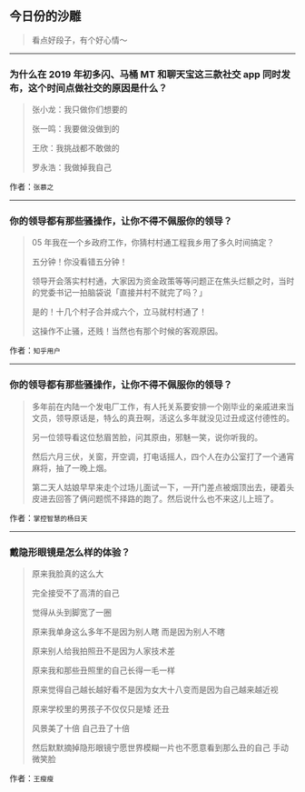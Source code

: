 ## 今日份的沙雕

> 看点好段子，有个好心情～


 
---

### 为什么在 2019 年初多闪、马桶 MT 和聊天宝这三款社交 app 同时发布，这个时间点做社交的原因是什么？

> 张小龙：我只做你们想要的
> 
> 张一鸣：我要做没做到的
> 
> 王欣：我挑战都不敢做的
> 
> 罗永浩：我做掉我自己


作者：`张慕之`

---

### 你的领导都有那些骚操作，让你不得不佩服你的领导？

> 05 年我在一个乡政府工作，你猜村村通工程我乡用了多久时间搞定？
> 
> 五分钟！你没看错五分钟！
> 
> 领导开会落实村村通，大家因为资金政策等等问题正在焦头烂额之时，当时的党委书记一拍脑袋说「直接并村不就完了吗？」
> 
> 是的！十几个村子合并成六个，立马就村村通了！
> 
> 这操作不止骚，还贱！当然也有那个时候的客观原因。


作者：`知乎用户`

---

### 你的领导都有那些骚操作，让你不得不佩服你的领导？

> 多年前在内陆一个发电厂工作，有人托关系要安排一个刚毕业的亲戚进来当文员，领导原话是，特么的真丑啊，活这么多年就没见过丑成这付德性的。
> 
> 另一位领导看这位愁眉苦脸，问其原由，邪魅一笑，说你听我的。
> 
> 然后六月三伏，关窗，开空调，打电话摇人，四个人在办公室打了一个通宵麻将，抽了一晚上烟。
> 
> 第二天人姑娘早早来走个过场儿面试一下，一开门差点被烟顶出去，硬着头皮进去回答了俩问题慌不择路的跑了。然后说什么也不来这儿上班了。


作者：`掌控智慧的杨日天`

---

### 戴隐形眼镜是怎么样的体验？

> 原来我脸真的这么大
> 
> 完全接受不了高清的自己
> 
> 觉得从头到脚宽了一圈
> 
> 原来我单身这么多年不是因为别人瞎 而是因为别人不瞎
> 
> 原来别人给我拍照丑不是因为人家技术差
> 
> 原来我和那些丑照里的自己长得一毛一样
> 
> 原来觉得自己越长越好看不是因为女大十八变而是因为自己越来越近视
> 
> 原来学校里的男孩子不仅仅只是矮 还丑
> 
> 风景美了十倍 自己丑了十倍
> 
> 然后默默摘掉隐形眼镜宁愿世界模糊一片也不愿意看到那么丑的自己 手动微笑脸


作者：`王瘦瘦`